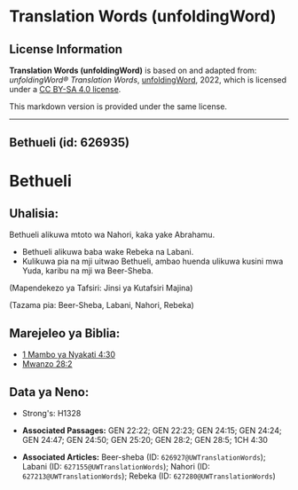 # Translation Words (unfoldingWord)

## License Information

**Translation Words (unfoldingWord)** is based on and adapted from: _unfoldingWord® Translation Words_, [unfoldingWord](https://unfoldingword.org/utw), 2022, which is licensed under a [CC BY-SA 4.0 license](https://creativecommons.org/licenses/by-sa/4.0/legalcode.en).

This markdown version is provided under the same license.



--------------------------------

## Bethueli (id: 626935)

Bethueli
========

Uhalisia:
---------

Bethueli alikuwa mtoto wa Nahori, kaka yake Abrahamu.

* Bethueli alikuwa baba wake Rebeka na Labani.
* Kulikuwa pia na mji uitwao Bethueli, ambao huenda ulikuwa kusini mwa Yuda, karibu na mji wa Beer\-Sheba.

(Mapendekezo ya Tafsiri: Jinsi ya Kutafsiri Majina)

(Tazama pia: Beer\-Sheba, Labani, Nahori, Rebeka)

Marejeleo ya Biblia:
--------------------

* [1 Mambo ya Nyakati 4:30](https://ref.ly/1Chr4:30)
* [Mwanzo 28:2](https://ref.ly/Gen28:2)

Data ya Neno:
-------------

* Strong's: H1328

* **Associated Passages:** GEN 22:22; GEN 22:23; GEN 24:15; GEN 24:24; GEN 24:47; GEN 24:50; GEN 25:20; GEN 28:2; GEN 28:5; 1CH 4:30
* **Associated Articles:** Beer-sheba (ID: `626927@UWTranslationWords`); Labani (ID: `627155@UWTranslationWords`); Nahori (ID: `627213@UWTranslationWords`); Rebeka (ID: `627280@UWTranslationWords`)

